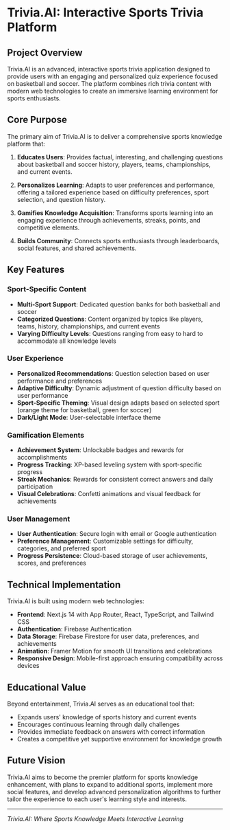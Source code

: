 # Trivia.AI: Interactive Sports Trivia Platform

## Project Overview

Trivia.AI is an advanced, interactive sports trivia application designed to provide users with an engaging and personalized quiz experience focused on basketball and soccer. The platform combines rich trivia content with modern web technologies to create an immersive learning environment for sports enthusiasts.

## Core Purpose

The primary aim of Trivia.AI is to deliver a comprehensive sports knowledge platform that:

1. **Educates Users**: Provides factual, interesting, and challenging questions about basketball and soccer history, players, teams, championships, and current events.

2. **Personalizes Learning**: Adapts to user preferences and performance, offering a tailored experience based on difficulty preferences, sport selection, and question history.

3. **Gamifies Knowledge Acquisition**: Transforms sports learning into an engaging experience through achievements, streaks, points, and competitive elements.

4. **Builds Community**: Connects sports enthusiasts through leaderboards, social features, and shared achievements.

## Key Features

### Sport-Specific Content
- **Multi-Sport Support**: Dedicated question banks for both basketball and soccer
- **Categorized Questions**: Content organized by topics like players, teams, history, championships, and current events
- **Varying Difficulty Levels**: Questions ranging from easy to hard to accommodate all knowledge levels

### User Experience
- **Personalized Recommendations**: Question selection based on user performance and preferences
- **Adaptive Difficulty**: Dynamic adjustment of question difficulty based on user performance
- **Sport-Specific Theming**: Visual design adapts based on selected sport (orange theme for basketball, green for soccer)
- **Dark/Light Mode**: User-selectable interface theme

### Gamification Elements
- **Achievement System**: Unlockable badges and rewards for accomplishments
- **Progress Tracking**: XP-based leveling system with sport-specific progress
- **Streak Mechanics**: Rewards for consistent correct answers and daily participation
- **Visual Celebrations**: Confetti animations and visual feedback for achievements

### User Management
- **User Authentication**: Secure login with email or Google authentication
- **Preference Management**: Customizable settings for difficulty, categories, and preferred sport
- **Progress Persistence**: Cloud-based storage of user achievements, scores, and preferences

## Technical Implementation

Trivia.AI is built using modern web technologies:

- **Frontend**: Next.js 14 with App Router, React, TypeScript, and Tailwind CSS
- **Authentication**: Firebase Authentication
- **Data Storage**: Firebase Firestore for user data, preferences, and achievements
- **Animation**: Framer Motion for smooth UI transitions and celebrations
- **Responsive Design**: Mobile-first approach ensuring compatibility across devices

## Educational Value

Beyond entertainment, Trivia.AI serves as an educational tool that:

- Expands users' knowledge of sports history and current events
- Encourages continuous learning through daily challenges
- Provides immediate feedback on answers with correct information
- Creates a competitive yet supportive environment for knowledge growth

## Future Vision

Trivia.AI aims to become the premier platform for sports knowledge enhancement, with plans to expand to additional sports, implement more social features, and develop advanced personalization algorithms to further tailor the experience to each user's learning style and interests.

---

*Trivia.AI: Where Sports Knowledge Meets Interactive Learning*